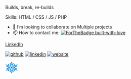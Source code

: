 Builds, break, re-builds

Skills: HTML / CSS / JS / PHP
 
- 👯 I’m looking to collaborate on Multiple projects 
- 📫 How to contact me: [![ForTheBadge built-with-love](http://ForTheBadge.com/images/badges/built-with-love.svg)](https://jean-vincentz.fr/)

[LinkedIn](https://fr.linkedin.com/in/jean-vincentz)



[<img src='https://cdn.jsdelivr.net/npm/simple-icons@3.0.1/icons/github.svg' alt='github' height='40'>](https://github.com/JeanVincentz)  [<img src='https://cdn.jsdelivr.net/npm/simple-icons@3.0.1/icons/linkedin.svg' alt='linkedin' height='40'>](https://www.linkedin.com/in/jean-vincentz/)  [<img src='https://cdn.jsdelivr.net/npm/simple-icons@3.0.1/icons/icloud.svg' alt='website' height='40'>](https://jean-vincentz.fr/)  

<a href='https://archiveprogram.github.com/'><img src='https://raw.githubusercontent.com/acervenky/animated-github-badges/master/assets/acbadge.gif' width='40' height='40'></a> 





